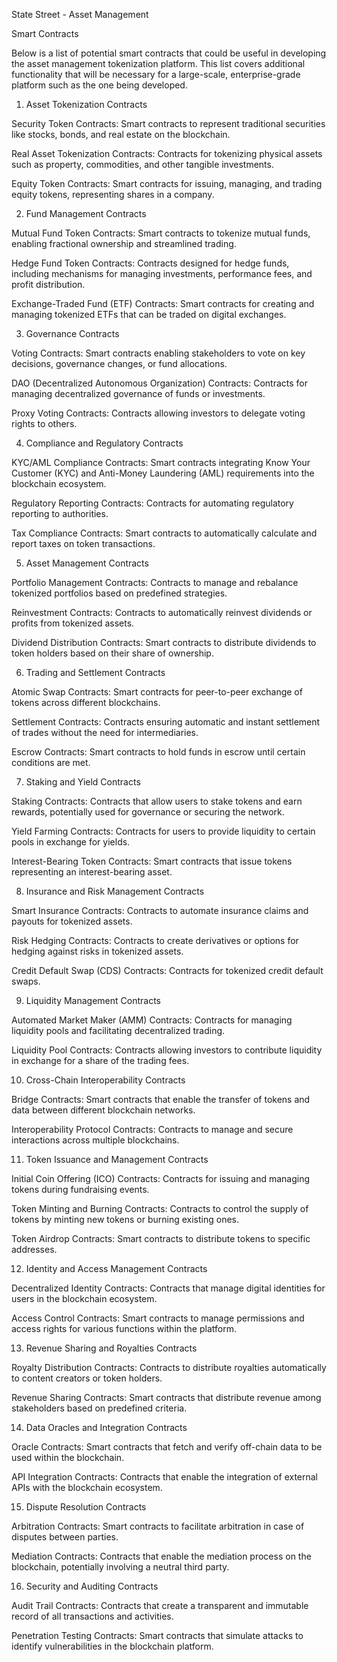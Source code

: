 State Street - Asset Management

Smart Contracts

Below is a list of potential smart contracts that could be useful in developing the  asset management tokenization platform. This list covers additional functionality that will be necessary for a large-scale, enterprise-grade platform such as the one being developed.

1. Asset Tokenization Contracts

Security Token Contracts: Smart contracts to represent traditional securities like stocks, bonds, and real estate on the blockchain.

Real Asset Tokenization Contracts: Contracts for tokenizing physical assets such as property, commodities, and other tangible investments.

Equity Token Contracts: Smart contracts for issuing, managing, and trading equity tokens, representing shares in a company.

2. Fund Management Contracts

Mutual Fund Token Contracts: Smart contracts to tokenize mutual funds, enabling fractional ownership and streamlined trading.

Hedge Fund Token Contracts: Contracts designed for hedge funds, including mechanisms for managing investments, performance fees, and profit distribution.

Exchange-Traded Fund (ETF) Contracts: Smart contracts for creating and managing tokenized ETFs that can be traded on digital exchanges.

3. Governance Contracts

Voting Contracts: Smart contracts enabling stakeholders to vote on key decisions, governance changes, or fund allocations.

DAO (Decentralized Autonomous Organization) Contracts: Contracts for managing decentralized governance of funds or investments.

Proxy Voting Contracts: Contracts allowing investors to delegate voting rights to others.

4. Compliance and Regulatory Contracts

KYC/AML Compliance Contracts: Smart contracts integrating Know Your Customer (KYC) and Anti-Money Laundering (AML) requirements into the blockchain ecosystem.

Regulatory Reporting Contracts: Contracts for automating regulatory reporting to authorities.

Tax Compliance Contracts: Smart contracts to automatically calculate and report taxes on token transactions.

5. Asset Management Contracts

Portfolio Management Contracts: Contracts to manage and rebalance tokenized portfolios based on predefined strategies.

Reinvestment Contracts: Contracts to automatically reinvest dividends or profits from tokenized assets.

Dividend Distribution Contracts: Smart contracts to distribute dividends to token holders based on their share of ownership.

6. Trading and Settlement Contracts

Atomic Swap Contracts: Smart contracts for peer-to-peer exchange of tokens across different blockchains.

Settlement Contracts: Contracts ensuring automatic and instant settlement of trades without the need for intermediaries.

Escrow Contracts: Smart contracts to hold funds in escrow until certain conditions are met.

7. Staking and Yield Contracts

Staking Contracts: Contracts that allow users to stake tokens and earn rewards, potentially used for governance or securing the network.

Yield Farming Contracts: Contracts for users to provide liquidity to certain pools in exchange for yields.

Interest-Bearing Token Contracts: Smart contracts that issue tokens representing an interest-bearing asset.

8. Insurance and Risk Management Contracts

Smart Insurance Contracts: Contracts to automate insurance claims and payouts for tokenized assets.

Risk Hedging Contracts: Contracts to create derivatives or options for hedging against risks in tokenized assets.

Credit Default Swap (CDS) Contracts: Contracts for tokenized credit default swaps.

9. Liquidity Management Contracts

Automated Market Maker (AMM) Contracts: Contracts for managing liquidity pools and facilitating decentralized trading.

Liquidity Pool Contracts: Contracts allowing investors to contribute liquidity in exchange for a share of the trading fees.

10. Cross-Chain Interoperability Contracts

Bridge Contracts: Smart contracts that enable the transfer of tokens and data between different blockchain networks.

Interoperability Protocol Contracts: Contracts to manage and secure interactions across multiple blockchains.

11. Token Issuance and Management Contracts

Initial Coin Offering (ICO) Contracts: Contracts for issuing and managing tokens during fundraising events.

Token Minting and Burning Contracts: Contracts to control the supply of tokens by minting new tokens or burning existing ones.

Token Airdrop Contracts: Smart contracts to distribute tokens to specific addresses.

12. Identity and Access Management Contracts

Decentralized Identity Contracts: Contracts that manage digital identities for users in the blockchain ecosystem.

Access Control Contracts: Smart contracts to manage permissions and access rights for various functions within the platform.

13. Revenue Sharing and Royalties Contracts

Royalty Distribution Contracts: Contracts to distribute royalties automatically to content creators or token holders.

Revenue Sharing Contracts: Smart contracts that distribute revenue among stakeholders based on predefined criteria.

14. Data Oracles and Integration Contracts

Oracle Contracts: Smart contracts that fetch and verify off-chain data to be used within the blockchain.

API Integration Contracts: Contracts that enable the integration of external APIs with the blockchain ecosystem.

15. Dispute Resolution Contracts

Arbitration Contracts: Smart contracts to facilitate arbitration in case of disputes between parties.

Mediation Contracts: Contracts that enable the mediation process on the blockchain, potentially involving a neutral third party.

16. Security and Auditing Contracts

Audit Trail Contracts: Contracts that create a transparent and immutable record of all transactions and activities.

Penetration Testing Contracts: Smart contracts that simulate attacks to identify vulnerabilities in the blockchain platform.
